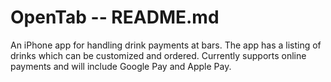 # OpenTab -- README.md

An iPhone app for handling drink payments at bars.  The app has a listing of
drinks which can be customized and ordered.  Currently supports online payments
and will include Google Pay and Apple Pay.

